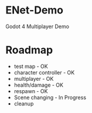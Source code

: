 # ENet-Demo
Godot 4 Multiplayer Demo

# Roadmap
 - test map - OK
 - character controller - OK
 - multiplayer - OK
 - health/damage - OK
 - respawn - OK
 - Scene changing - In Progress
 - cleanup
